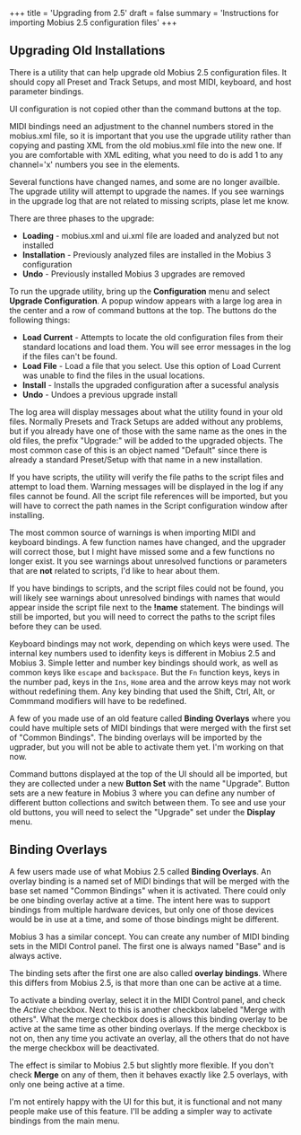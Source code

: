 +++
title = 'Upgrading from 2.5'
draft = false
summary = 'Instructions for importing Mobius 2.5 configuration files'
+++

## Upgrading Old Installations

There is a utility that can help upgrade old Mobius 2.5 configuration files.  It should copy all Preset and Track Setups, and most MIDI, keyboard, and host parameter bindings.

UI configuration is not copied other than the command buttons at the top.

MIDI bindings need an adjustment to the channel numbers stored in the mobius.xml file, so it is important that you use the upgrade utility rather than copying and pasting XML from the old mobius.xml file into the new one.  If you are comfortable with XML editing, what you need to do is add 1 to any channel='x' numbers you see in the <Binding> elements.

Several functions have changed names, and some are no longer availble.  The upgrade utility will attempt to upgrade the names.  If you see warnings in the upgrade log that are not related to missing scripts, plase let me know.

There are three phases to the upgrade:

- **Loading** - mobius.xml and ui.xml file are loaded and analyzed but not installed
- **Installation** - Previously analyzed files are installed in the Mobius 3 configuration
- **Undo** - Previously installed Mobius 3 upgrades are removed

To run the upgrade utility, bring up the **Configuration** menu and select **Upgrade Configuration**.  A popup window appears with a large log area in the center and a row of command buttons at the top.  The buttons do the following things:

- **Load Current** - Attempts to locate the old configuration files from their standard locations and load them.  You will see error messages in the log if the files can't be found.
- **Load File** - Load a file that you select.  Use this option of Load Current was unable to find the files in the usual locations.
- **Install** - Installs the upgraded configuration after a sucessful analysis
- **Undo** - Undoes a previous upgrade install

The log area will display messages about what the utility found in your old files.  Normally Presets and Track Setups are added without any problems, but if you already have one of those with the same name as the ones in the old files, the prefix "Upgrade:" will be added to the upgraded objects.  The most common case of this is an object named "Default" since there is already a standard Preset/Setup with that name in a new installation.

If you have scripts, the utility will verify the file paths to the script files and attempt to load them.  Warning messages will be displayed in the log if any files cannot be found.  All the script file references will be imported, but you will have to correct the path names in the Script configuration window after installing.

The most common source of warnings is when importing MIDI and keyboard bindings.  A few function names have changed, and the upgrader will correct those, but I might have missed some and a few functions no longer exist.  It you see warnings about unresolved functions or parameters that are **not** related to scripts, I'd like to hear about them.

If you have bindings to scripts, and the script files could not be found, you will likely see warnings about unresolved bindings with names that would appear inside the script file next to the **!name** statement.  The bindings will still be imported, but you will need to correct the paths to the script files before they can be used.

Keyboard bindings may not work, depending on which keys were used.  The internal key numbers used to idenfity keys is different in Mobius 2.5 and Mobius 3.  Simple letter and number key bindings should work, as well as common keys like `escape` and `backspace`.  But the `Fn` function keys, keys in the number pad, keys in the `Ins`, `Home` area and the arrow keys may not work without redefining them.  Any key binding that used the Shift, Ctrl, Alt, or Commmand modifiers will have to be redefined.

A few of you made use of an old feature called **Binding Overlays** where you could have multiple sets of MIDI bindings that were merged with the first set of "Common Bindings".  The binding overlays will be imported by the ugprader, but you will not be able to activate them yet.  I'm working on that now.

Command buttons displayed at the top of the UI should all be imported, but they are collected under a new **Button Set** with the name "Upgrade".  Button sets are a new feature in Mobius 3 where you can define any number of different button collections and switch between them.  To see and use your old buttons, you will need to select the "Upgrade" set under the **Display** menu.


## Binding Overlays

A few users made use of what Mobius 2.5 called **Binding Overlays**.  An overlay binding is a named set of MIDI bindings that will be merged with the base set named "Common Bindings" when it is activated.  There could only be one binding overlay active at a time.  The intent here was to support bindings from multiple hardware devices, but only one of those devices would be in use at a time, and some of those bindings might be different.

Mobius 3 has a similar concept.  You can create any number of MIDI binding sets in the MIDI Control panel.  The first one is always named "Base" and is always active.

The binding sets after the first one are also called **overlay bindings**.  Where this differs from Mobius 2.5, is that more than one can be active at a time.

To activate a binding overlay, select it in the MIDI Control panel, and check the *Active* checkbox.  Next to this is another checkbox labeled "Merge with others".  What the merge checkbox does is allows this binding overlay to be active at the same time as other binding overlays.  If the merge checkbox is not on, then any time you activate an overlay, all the others that do not have the merge checkbox will be deactivated.

The effect is similar to Mobius 2.5 but slightly more flexible.  If you don't check **Merge** on any of them, then it behaves exactly like 2.5 overlays, with only one being active at a time.

I'm not entirely happy with the UI for this but, it is functional and not many people make use of this feature.  I'll be adding a simpler way to activate bindings from the main menu.




